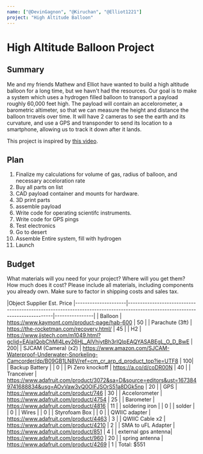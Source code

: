 ```yaml
---
name: ["@DevinGagnon", "@Kiruchan", "@Elliot1221"]
project: "High Altitude Balloon"
---
```


# High Altitude Balloon Project



## Summary

Me and my friends Mathew  and Elliot have wanted to build a high altitude balloon for a long time, but we havn't had the resources.
Our goal is to make a system which uses a hydrogen filled balloon to transport a payload roughly 60,000 feet high. The payload will contain an accelorometer, a 
barometric altimeter, so that we can measure the height and distance the balloon trravels over time. It will have 2 cameras to see the earth and its curvature, and 
use a GPS and transponder to send its location to a smartphone, allowing us to track it down after it lands.

This project is inspired by [this video](https://www.youtube.com/watch?v=-QudqzI2iKk).

## Plan

1. Finalize my calculations for volume of gas, radius of balloon, and necessary acceloration rate
2. Buy all parts on list
3. CAD payload container and mounts for hardware.
5. 3D print parts
6. assemble payload
7. Write code for operating scientifc instruments.
8. Write code for GPS pings
8. Test electronics
9. Go to desert
10. Assemble Entire system, fill with hydrogen
11. Launch




## Budget

What materials will you need for your project? Where will you get them? How much does it cost? Please include all materials, including components you already own. Make sure to factor in shipping costs and sales tax.

|Object	Supplier	Est. Price
|---------------------|-----------------------------------------------------------------------------------------------------------------------------|----------------|
| Balloon             | https://www.kaymont.com/product-page/hab-600	                                                                              |             50 |
| Parachute (3ft)    	| https://the-rocketman.com/recovery.html/	                                                                                  |             45 |
| H2                	| https://www.jjstech.com/m1049.html?gclid=EAIaIQobChMI4Ley26HL_AIVhiytBh3rIQIpEAQYASABEgL_O_D_BwE	                          |             200|
| SJCAM (Camera) (x2)	| https://www.amazon.com/SJCAM-Waterproof-Underwater-Snorkeling-Camcorder/dp/B09GB1LN8V/ref=cm_cr_arp_d_product_top?ie=UTF8 	|             100|
| Backup Battery		  |                                                                                                                             |             0  |
| Pi Zero knockoff    | https://a.co/d/coDR00N	                                                                                                    |             40 |
| Tranceiver	        | https://www.adafruit.com/product/3072&sa=D&source=editors&ust=1673849741688834&usg=AOvVaw3vQ0OIFJSOrS51a8DGk5np	            |             20 |
| GPS                	| https://www.adafruit.com/product/746	                                                                                      |             30 |
| Accelorometer	      | https://www.adafruit.com/product/4754	                                                                                      |             25 |
| Barometer	          | https://www.adafruit.com/product/4816	                                                                                      |             11 |
| soldering iron		  |                                                                                                                             |             0  |
| solder	            |                                                                                                                             |            	0  |
| Wires	              |                                                                                                                             |            	0  |
| Styrofoam Box	      |                                                                                                                             |            	0  |
| QWIIC adapter	      | https://www.adafruit.com/product/4463	                                                                                      |             3  |
| QWIIC Cable x2	    | https://www.adafruit.com/product/4210	                                                                                      |             2  |
| SMA to uFL Adapter	| https://www.adafruit.com/product/851	                                                                                      |             4  |
| external gps antenna| https://www.adafruit.com/product/960	                                                                                      |             20 |
| spring antenna      | https://www.adafruit.com/product/4269	                                                                                      |             1  |
Total: $551
